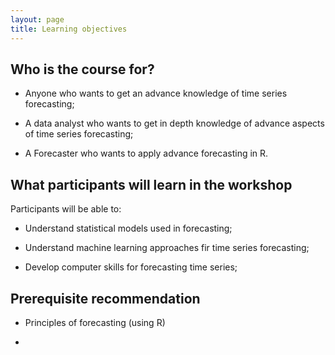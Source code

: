 ```yaml
---
layout: page
title: Learning objectives
---
```


## Who is the course for?

* Anyone who wants to get an advance knowledge of time series forecasting;

* A data analyst who wants to get in depth knowledge of advance aspects of time series forecasting;

* A Forecaster who wants to apply advance forecasting in R.

## What participants will learn in the workshop

Participants will be able to:

* Understand statistical models used in forecasting;

* Understand machine learning approaches fir time series forecasting;

* Develop computer skills for forecasting time series;

## Prerequisite recommendation

* Principles of forecasting (using R)

* 



